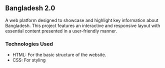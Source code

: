 ## Bangladesh 2.0
A web platform designed to showcase and highlight key information about Bangladesh. This project features an interactive and responsive layout with essential content presented in a user-friendly manner.

### Technologies Used
* HTML: For the basic structure of the website.
* CSS: For styling
